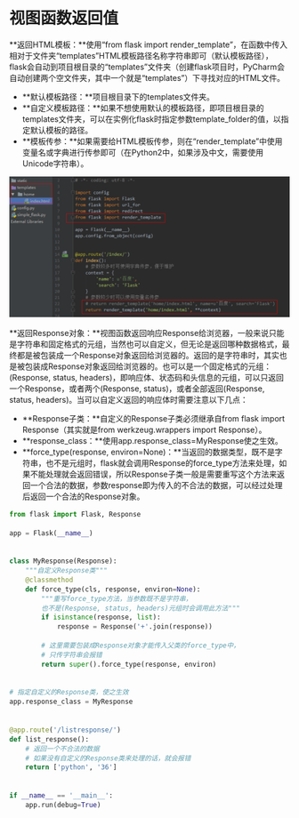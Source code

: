 # 视图函数返回值

**返回HTML模板：**使用“from flask import render\_template”，在函数中传入相对于文件夹“templates”HTML模板路径名称字符串即可（默认模板路径），flask会自动到项目根目录的“templates”文件夹（创建flask项目时，PyCharm会自动创建两个空文件夹，其中一个就是“templates”）下寻找对应的HTML文件。

* **默认模板路径：**项目根目录下的templates文件夹。
* **自定义模板路径：**如果不想使用默认的模板路径，即项目根目录的templates文件夹，可以在实例化flask时指定参数template\_folder的值，以指定默认模板的路径。
* **模板传参：**如果需要给HTML模板传参，则在“render\_template”中使用变量名或字典进行传参即可（在Python2中，如果涉及中文，需要使用Unicode字符串）。

![](/assets/flask-9.png)

**返回Response对象：**视图函数返回响应Response给浏览器，一般来说只能是字符串和固定格式的元组，当然也可以自定义，但无论是返回哪种数据格式，最终都是被包装成一个Response对象返回给浏览器的。返回的是字符串时，其实也是被包装成Response对象返回给浏览器的。也可以是一个固定格式的元组：\(Response, status, headers\)，即响应体、状态码和头信息的元组，可以只返回一个Response，或者两个\(Response, status\)，或者全部返回\(Response, status, headers\)。当可以自定义返回的响应体时需要注意以下几点：

* **Response子类：**自定义的Response子类必须继承自from flask import Response（其实就是from werkzeug.wrappers import Response）。
* **response\_class：**使用app.response\_class=MyResponse使之生效。
* **force\_type\(response, environ=None\)：**当返回的数据类型，既不是字符串，也不是元组时，flask就会调用Response的force\_type方法来处理，如果不能处理就会返回错误，所以Response子类一般是需要重写这个方法来返回一个合法的数据，参数response即为传入的不合法的数据，可以经过处理后返回一个合法的Response对象。

```py
from flask import Flask, Response

app = Flask(__name__)


class MyResponse(Response):
    """自定义Response类"""
    @classmethod
    def force_type(cls, response, environ=None):
        """重写force_type方法，当参数既不是字符串，
        也不是(Response, status, headers)元组时会调用此方法"""
        if isinstance(response, list):
            response = Response('+'.join(response))

        # 这里需要包装成Response对象才能传入父类的force_type中，
        # 只传字符串会报错
        return super().force_type(response, environ)


# 指定自定义的Response类，使之生效
app.response_class = MyResponse


@app.route('/listresponse/')
def list_response():
    # 返回一个不合法的数据
    # 如果没有自定义的Response类来处理的话，就会报错
    return ['python', '36']


if __name__ == '__main__':
    app.run(debug=True)
```



